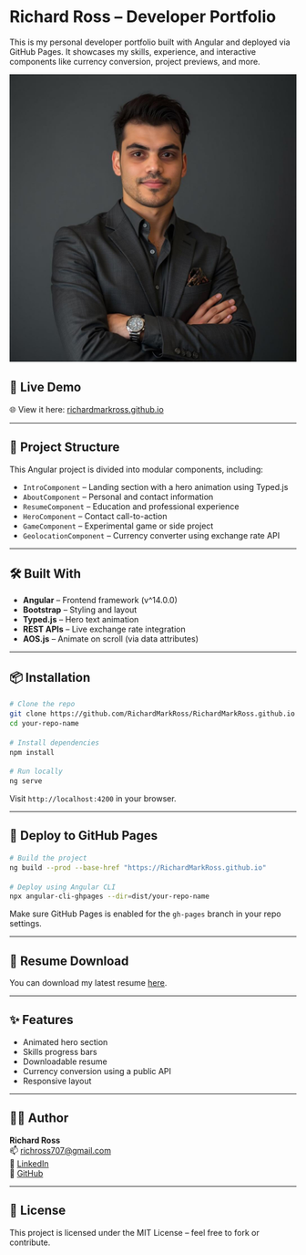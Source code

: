 
# Richard Ross – Developer Portfolio

This is my personal developer portfolio built with Angular and deployed via GitHub Pages. It showcases my skills, experience, and interactive components like currency conversion, project previews, and more.

![screenshot](src/assets/img/profile-img.jpg)

## 🚀 Live Demo
🌐 View it here: [richardmarkross.github.io](https://richardmarkross.github.io)

---

## 📁 Project Structure

This Angular project is divided into modular components, including:

- `IntroComponent` – Landing section with a hero animation using Typed.js
- `AboutComponent` – Personal and contact information
- `ResumeComponent` – Education and professional experience
- `HeroComponent` – Contact call-to-action
- `GameComponent` – Experimental game or side project
- `GeolocationComponent` – Currency converter using exchange rate API

---

## 🛠️ Built With

- **Angular** – Frontend framework (v^14.0.0)
- **Bootstrap** – Styling and layout
- **Typed.js** – Hero text animation
- **REST APIs** – Live exchange rate integration
- **AOS.js** – Animate on scroll (via data attributes)

---

## 📦 Installation

```bash
# Clone the repo
git clone https://github.com/RichardMarkRoss/RichardMarkRoss.github.io
cd your-repo-name

# Install dependencies
npm install

# Run locally
ng serve
```

Visit `http://localhost:4200` in your browser.

---

## 🚀 Deploy to GitHub Pages

```bash
# Build the project
ng build --prod --base-href "https://RichardMarkRoss.github.io"

# Deploy using Angular CLI
npx angular-cli-ghpages --dir=dist/your-repo-name
```

Make sure GitHub Pages is enabled for the `gh-pages` branch in your repo settings.

---

## 📄 Resume Download

You can download my latest resume [here](https://drive.google.com/uc?export=download&id=1wQ2BYl3AZJY0_x3n-Vqv93GpcPtdteWU).

---

## ✨ Features

- Animated hero section
- Skills progress bars
- Downloadable resume
- Currency conversion using a public API
- Responsive layout

---

## 👨‍💻 Author

**Richard Ross**  
📫 [richross707@gmail.com](mailto:richross707@gmail.com)  
🔗 [LinkedIn](https://linkedin.com/in/richard-ross-71a4b3217)  
🔗 [GitHub](https://github.com/RichardMarkRoss)

---

## 📄 License

This project is licensed under the MIT License – feel free to fork or contribute.
